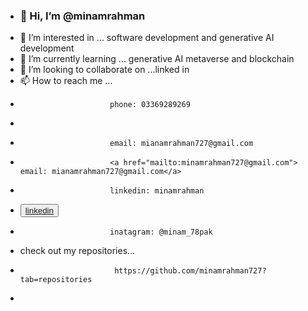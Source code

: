- <h3>👋 Hi, I’m @minamrahman</h3>
- 👀 I’m interested in ... software development and generative AI development
- 🌱 I’m currently learning ... generative AI metaverse and blockchain
- 💞️ I’m looking to collaborate on ...linked in
- 📫 How to reach me ...
-                         phone: 03369289269
- 
-                         email: mianamrahman727@gmail.com
-                         <a href="mailto:minamrahman727@gmail.com"> email: mianamrahman727@gmail.com</a>
-                         linkedin: minamrahman
- <button><a href="https://www.linkedin.com/in/syed-minam-ur-rehman/">linkedin</a></button>
-                         inatagram: @minam_78pak
- check out my repositories...
-                          https://github.com/minamrahman727?tab=repositories
-                         

<!---
minamrahman727/minamrahman727 is a ✨ special ✨ repository because its `README.md` (this file) appears on your GitHub profile.
You can click the Preview link to take a look at your changes.
--->
